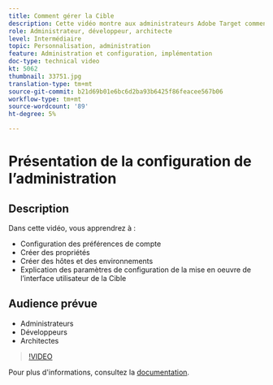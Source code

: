 ```yaml
---
title: Comment gérer la Cible
description: Cette vidéo montre aux administrateurs Adobe Target comment configurer les préférences du compte, créer des propriétés et créer des hôtes et des environnements. Découvrez comment expliquer les paramètres de configuration de la mise en oeuvre de l’interface utilisateur de Cible.
role: Administrateur, développeur, architecte
level: Intermédiaire
topic: Personnalisation, administration
feature: Administration et configuration, implémentation
doc-type: technical video
kt: 5062
thumbnail: 33751.jpg
translation-type: tm+mt
source-git-commit: b21d69b01e6bc6d2ba93b6425f86feacee567b06
workflow-type: tm+mt
source-wordcount: '89'
ht-degree: 5%

---
```



# Présentation de la configuration de l’administration

## Description

Dans cette vidéo, vous apprendrez à :

* Configuration des préférences de compte
* Créer des propriétés
* Créer des hôtes et des environnements
* Explication des paramètres de configuration de la mise en oeuvre de l’interface utilisateur de la Cible

## Audience prévue

* Administrateurs
* Développeurs
* Architectes

>[!VIDEO](https://video.tv.adobe.com/v/33751/?quality=12)

Pour plus d&#39;informations, consultez la [documentation](https://docs.adobe.com/content/help/en/target/using/administer/administrating-target.html).
